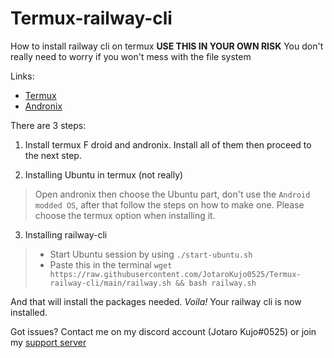 # Termux-railway-cli
How to install railway cli on termux 
**USE THIS IN YOUR OWN RISK**
You don't really need to worry if you won't mess with the file system 

Links:
- [Termux](https://f-droid.org/en/packages/com.termux/)
- [Andronix](https://play.google.com/store/apps/details?id=studio.com.techriz.andronix)


There are 3 steps:
1. Install termux F droid and andronix. Install all of them then proceed to the next step.

2. Installing Ubuntu in termux (not really)
> Open andronix then choose the Ubuntu part, don't use the `Android modded OS`, after that follow the steps on how to make one. Please choose the termux option when installing it.

3. Installing railway-cli
> - Start Ubuntu session by using `./start-ubuntu.sh`
> - Paste this in the terminal `wget https://raw.githubusercontent.com/JotaroKujo0525/Termux-railway-cli/main/railway.sh && bash railway.sh`

And that will install the packages needed. *Voila!* Your railway cli is now installed.

Got issues? Contact me on my discord account (Jotaro Kujo#0525) or join my [support server](https://discord.gg/cgjW7Xr2ns) 
